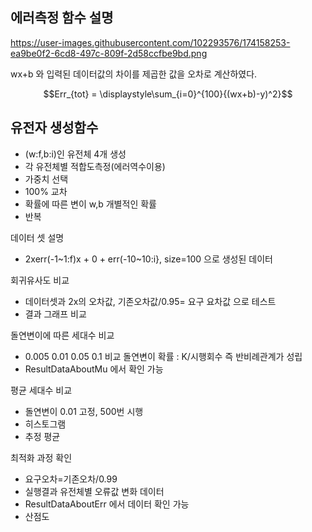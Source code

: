 ## 에러측정 함수 설명
https://user-images.githubusercontent.com/102293576/174158253-ea9be0f2-6cd8-497c-809f-2d58ccfbe9bd.png

wx+b 와 입력된 데이터값의 차이를 제곱한 값을 오차로 계산하였다.  

$$Err_{tot} = \displaystyle\sum_{i=0}^{100}{(wx+b)-y)^2}$$    


## 유전자 생성함수
- (w:f,b:i)인 유전체 4개 생성
- 각 유전체별 적합도측정(에러역수이용)
- 가중치 선택
- 100% 교차
- 확률에 따른 변이 w,b 개별적인 확률
- 반복

데이터 셋 설명
- 2xerr(-1~1:f)x + 0 + err(-10~10:i}, size=100 으로 생성된 데이터

회귀유사도 비교
- 데이터셋과 2x의 오차값, 기존오차값/0.95= 요구 요차값 으로 테스트
- 결과 그래프 비교

돌연변이에 따른 세대수 비교
- 0.005 0.01 0.05 0.1 비교 돌연변이 확률 : K/시행회수 즉 반비례관계가 성립
- ResultDataAboutMu 에서 확인 가능

평균 세대수 비교
- 돌연변이 0.01 고정, 500번 시행
- 히스토그램
- 추정 평균

최적화 과정 확인
- 요구오차=기존오차/0.99
- 실행결과 유전체별 오류값 변화 데이터
- ResultDataAboutErr 에서 데이터 확인 가능
- 산점도 

